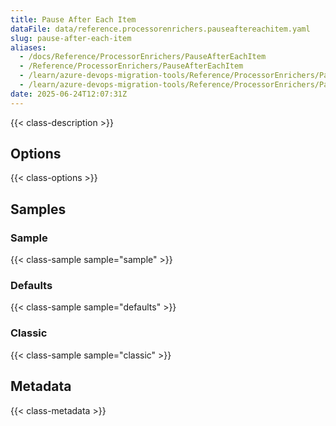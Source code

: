 ```yaml
---
title: Pause After Each Item
dataFile: data/reference.processorenrichers.pauseaftereachitem.yaml
slug: pause-after-each-item
aliases:
  - /docs/Reference/ProcessorEnrichers/PauseAfterEachItem
  - /Reference/ProcessorEnrichers/PauseAfterEachItem
  - /learn/azure-devops-migration-tools/Reference/ProcessorEnrichers/PauseAfterEachItem
  - /learn/azure-devops-migration-tools/Reference/ProcessorEnrichers/PauseAfterEachItem/index.md
date: 2025-06-24T12:07:31Z
---
```


{{< class-description >}}

## Options

{{< class-options >}}

## Samples

### Sample

{{< class-sample sample="sample" >}}

### Defaults

{{< class-sample sample="defaults" >}}

### Classic

{{< class-sample sample="classic" >}}

## Metadata

{{< class-metadata >}}
